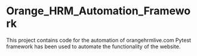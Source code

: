 # Orange_HRM_Automation_Framework
<p>This project contains code for the automation of orangehrmlive.com Pytest framework has been used to automate the functionality of the website.</p>
